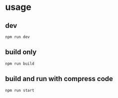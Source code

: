 # usage

## dev
`npm run dev`

## build only
`npm run build`

## build and run with compress code
`npm run start`

